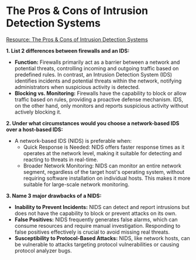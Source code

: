 # The Pros & Cons of Intrusion Detection Systems

[Resource: The Pros & Cons of Intrusion Detection Systems](https://www.rapid7.com/blog/post/2017/01/11/the-pros-cons-of-intrusion-detection-systems/)

**1. List 2 differences between firewalls and an IDS:**
- **Function:** Firewalls primarily act as a barrier between a network and potential threats, controlling incoming and outgoing traffic based on predefined rules. In contrast, an Intrusion Detection System (IDS) identifies incidents and potential threats within the network, notifying administrators when suspicious activity is detected.
- **Blocking vs. Monitoring:** Firewalls have the capability to block or allow traffic based on rules, providing a proactive defense mechanism. IDS, on the other hand, only monitors and reports suspicious activity without actively blocking it.

**2. Under what circumstances would you choose a network-based IDS over a host-based IDS:**
- A network-based IDS (NIDS) is preferable when:
  - Quick Response is Needed: NIDS offers faster response times as it operates at the network level, making it suitable for detecting and reacting to threats in real-time.
  - Broader Network Monitoring: NIDS can monitor an entire network segment, regardless of the target host's operating system, without requiring software installation on individual hosts. This makes it more suitable for large-scale network monitoring.

**3. Name 3 major drawbacks of a NIDS:**
- **Inability to Prevent Incidents:** NIDS can detect and report intrusions but does not have the capability to block or prevent attacks on its own.
- **False Positives:** NIDS frequently generates false alarms, which can consume resources and require manual investigation. Responding to false positives effectively is crucial to avoid missing real threats.
- **Susceptibility to Protocol-Based Attacks:** NIDS, like network hosts, can be vulnerable to attacks targeting protocol vulnerabilities or causing protocol analyzer bugs.
